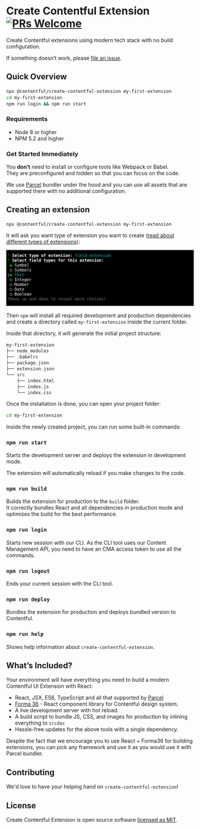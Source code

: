 # Create Contentful Extension [![PRs Welcome](https://img.shields.io/badge/PRs-welcome-green.svg)](https://github.com/contentful/create-contentful-extension/pulls)

Create Contentful extensions using modern tech stack with no build configuration.

If something doesn’t work, please [file an issue](https://github.com/contentful/create-contentful-extension/issues/new).

## Quick Overview

```sh
npx @contentful/create-contentful-extension my-first-extension
cd my-first-extension
npm run login && npm run start
```

### Requirements

- Node 8 or higher
- NPM 5.2 and higher

### Get Started Immediately

You **don’t** need to install or configure tools like Webpack or Babel.<br>
They are preconfigured and hidden so that you can focus on the code.

We use [Parcel](https://parceljs.org) bundler under the hood and you can use all assets that are supported there with no additional configuration.

## Creating an extension

```
npx @contentful/create-contentful-extension my-first-extension
```

It will ask you want type of extension you want to create ([read about different types of extensions](https://www.contentful.com/developers/docs/extensibility/ui-extensions/)):

<p align='center'>
<img src='./docs/select-type.png' width='600'>
</p>

Then `npm` will install all required development and production dependencies and create a directory called `my-first-extension` inside the current folder.

Inside that directory, it will generate the initial project structure:

```
my-first-extension
├── node_modules
├── .babelrc
├── package.json
├── extension.json
└── src
    ├── index.html
    ├── index.js
    └── index.css
```

Once the installation is done, you can open your project folder:

```sh
cd my-first-extension
```

Inside the newly created project, you can run some built-in commands:

### `npm run start`

Starts the development server and deploys the extension in development mode.

The extension will automatically reload if you make changes to the code.

### `npm run build`

Builds the extension for production to the `build` folder.<br>
It correctly bundles React and all dependencies in production mode and optimizes the build for the best performance.

### `npm run login`

Starts new session with our CLI. As the CLI tool uses our Content Management API, you need to have an CMA access token to use all the commands.

### `npm run logout`

Ends your current session with the CLI tool.

### `npm run deploy`

Bundles the extension for production and deploys bundled version to Contentful.

### `npm run help`

Shows help information about `create-contentful-extension`.

## What’s Included?

Your environment will have everything you need to build a modern Contentful UI Extension with React:

- React, JSX, ES6, TypeScript and all that supported by [Parcel](https://parceljs.org)
- [Forma 36](https://f36.contentful.com/) - React component library for Contentful design system.
- A live development server with hot reload.
- A build script to bundle JS, CSS, and images for production by inlining everything to `srcdoc`
- Hassle-free updates for the above tools with a single dependency.

Despite the fact that we encourage you to use React + Forma36 for building extensions, you can pick any framework and use it as you would use it with Parcel bundler.

## Contributing

We'd love to have your helping hand on `create-contentful-extension`!

## License

Create Contentful Extension is open source software [licensed as MIT](./LICENSE).
